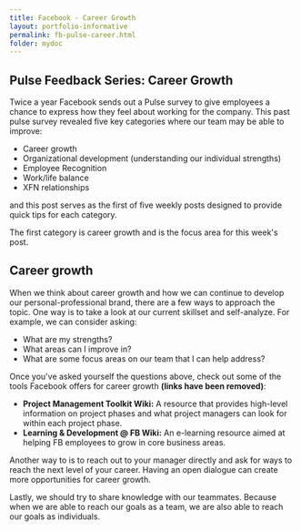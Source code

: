 ```yaml
---
title: Facebook - Career Growth
layout: portfolio-informative
permalink: fb-pulse-career.html
folder: mydoc
---
```


## Pulse Feedback Series: Career Growth

Twice a year Facebook sends out a Pulse survey to give employees a chance to
express how they feel about working for the company. This past pulse survey
revealed five key categories where our team may be able to improve:
* Career growth
* Organizational development (understanding our individual strengths)
* Employee Recognition
* Work/life balance
* XFN relationships

and this post serves as the first of five weekly posts designed to provide
quick tips for each category.   

The first category is career growth and is the focus area for this week's post.

## Career growth

When we think about career growth and how we can continue to develop our
personal-professional brand, there are a few ways to approach the topic. One way
is to take a look at our current skillset and self-analyze. For example, we can
consider asking:
* What are my strengths?
* What areas can I improve in?
* What are some focus areas on our team that I can help address?

Once you've asked yourself the questions above, check out some of the tools
Facebook offers for career growth **(links have been removed)**:
* **Project Management Toolkit Wiki:**  A resource that provides high-level
information on project phases and what project managers can look for within
each project phase.
* **Learning & Development @ FB Wiki:** An e-learning resource aimed at helping FB
employees to grow in core business areas.

Another way to is to reach out to your manager directly and ask for ways to
reach the next level of your career. Having an open dialogue can create more opportunities for
career growth.

Lastly, we should try to share knowledge with our teammates. Because when we are able to reach our goals as a team, we are also able to reach our goals as individuals.
